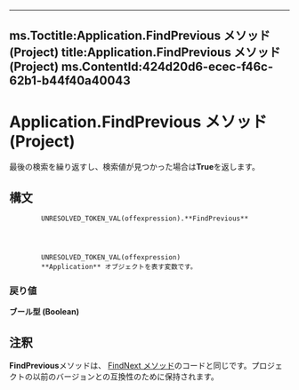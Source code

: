 

---
ms.Toctitle:Application.FindPrevious メソッド (Project)
title:Application.FindPrevious メソッド (Project)
ms.ContentId:424d20d6-ecec-f46c-62b1-b44f40a40043
---
# Application.FindPrevious メソッド (Project)




最後の検索を繰り返すし、検索値が見つかった場合は**True**を返します。

## 構文

            UNRESOLVED_TOKEN_VAL(offexpression).**FindPrevious**




            UNRESOLVED_TOKEN_VAL(offexpression)
            **Application** オブジェクトを表す変数です。

### 戻り値
**ブール型 (Boolean)**





## 注釈
**FindPrevious**メソッドは、 [FindNext メソッド](005d4cf9-0262-b485-348c-9feb4d7ab389.md)のコードと同じです。プロジェクトの以前のバージョンとの互換性のために保持されます。





